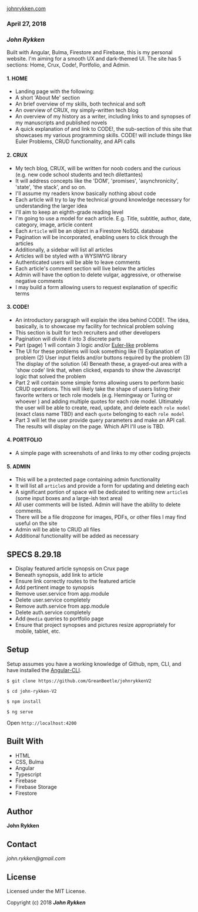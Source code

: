 
[johnrykken.com](https://johnrykken.com)

### April 27, 2018

### _John Rykken_

Built with Angular, Bulma, Firestore and Firebase, this is my personal website. I'm aiming for a smooth UX and dark-themed UI. The site has 5 sections: Home, Crux, Code!, Portfolio, and Admin.   


#### 1. HOME
  * Landing page with the following:
  * A short 'About Me' section
  * An brief overview of my skills, both technical and soft
  * An overview of CRUX, my simply-written tech blog
  * An overview of my history as a writer, including links to and synopses of my manuscripts and published novels
  * A quick explanation of and link to CODE!, the sub-section of this site that showcases my various programming skills. CODE! will  include things like Euler Problems, CRUD functionality, and API calls  


#### 2. CRUX
  * My tech blog, CRUX, will be written for noob coders and the curious (e.g. new code school students and tech dilettantes)
  * It will address concepts like the 'DOM', 'promises', 'asynchronicity', 'state', 'the stack', and so on.
  * I'll assume my readers know basically nothing about code
  * Each article will try to lay the technical ground knowledge necessary for understanding the larger idea    
  * I'll aim to keep an eighth-grade reading level   
  * I'm going to use a model for each article. E.g. Title, subtitle, author, date, category, image, article content
  * Each `Article` will be an object in a Firestore NoSQL database
  * Pagination will be incorporated, enabling users to click through the articles
  * Additionally, a sidebar will list all articles    
  * Articles will be styled with a WYSIWYG library
  * Authenticated users will be able to leave comments
  * Each article's comment section will live below the articles
  * Admin will have the option to delete vulgar, aggressive, or otherwise negative comments
  * I may build a form allowing users to request explanation of specific terms


#### 3. CODE!
  * An introductory paragraph will explain the idea behind CODE!. The idea, basically, is to showcase my facility for technical problem solving  
  * This section is built for tech recruiters and other developers
  * Pagination will divide it into 3 discrete parts
  * Part (page) 1 will contain 3 logic and/or [Euler-like](https://projecteuler.net/archives) problems
  * The UI for these problems will look something like (1) Explanation of problem (2) User input fields and/or buttons required by the problem (3) The display of the solution (4) Beneath these, a grayed-out area with a 'show code' link that, when clicked, expands to show the Javascript logic that solved the problem
  * Part 2 will contain some simple forms allowing users to perform basic CRUD operations. This will likely take the shape of users listing their favorite writers or tech role models (e.g. Hemingway or Turing or whoever ) and adding multiple quotes for each role model. Ultimately the user will be able to create, read, update, and delete each `role model` (exact class name TBD) and each `quote` belonging to each `role model`
  * Part 3 will let the user provide query parameters and make an API call. The results will display on the page. Which API I'll use is TBD.


#### 4. PORTFOLIO
  * A simple page with screenshots of and links to my other coding projects


#### 5. ADMIN
  * This will be a protected page containing admin functionality
  * It will list all `article`s and provide a form for updating and deleting each
  * A significant portion of space will be dedicated to writing new `article`s (some input boxes and a large-ish text area)
  * All user comments will be listed. Admin will have the ability to delete comments.  
  * There will be a file dropzone for images, PDFs, or other files I may find useful on the site
  * Admin will be able to CRUD all files
  * Additional functionality will be added as necessary  


## SPECS 8.29.18
  * Display featured article synopsis on Crux page
  * Beneath synopsis, add link to article
  * Ensure link correctly routes to the featured article
  * Add pertinent image to synopsis
  * Remove user.service from app.module
  * Delete user.service completely
  * Remove auth.service from app.module
  * Delete auth.service completely
  * Add `@media` queries to portfolio page
  * Ensure that project synopses and pictures resize appropriately for mobile, tablet, etc.

## Setup

Setup assumes you have a working knowledge of Github, npm, CLI, and have installed the [Angular-CLI](https://cli.angular.io/).

`$ git clone https://github.com/GreanBeetle/johnrykkenV2`

`$ cd john-rykken-V2`

`$ npm install`

`$ ng serve`

Open `http://localhost:4200`

## Built With

* HTML
* CSS, Bulma
* Angular
* Typescript
* Firebase
* Firebase Storage
* Firestore

## Author

**John Rykken**

## Contact

_john.rykken@gmail.com_

## License

Licensed under the MIT License.

  <!-- ## Acknowledgments -->

Copyright (c) 2018 **_John Rykken_**
